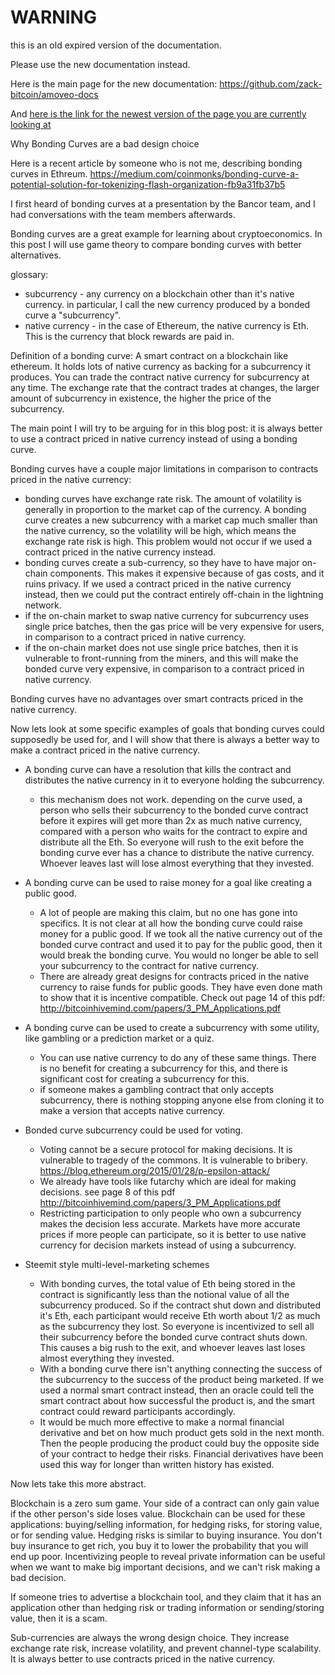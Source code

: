 WARNING
========

this is an old expired version of the documentation.

Please use the new documentation instead. 

Here is the main page for the new documentation: https://github.com/zack-bitcoin/amoveo-docs 

And [here is the link for the newest version of the page you are currently looking at](https://github.com/zack-bitcoin/amoveo-docs/blob/master//other_blockchains/bonding_curves.md)

Why Bonding Curves are a bad design choice


Here is a recent article by someone who is not me, describing bonding curves in Ethreum.
https://medium.com/coinmonks/bonding-curve-a-potential-solution-for-tokenizing-flash-organization-fb9a31fb37b5

I first heard of bonding curves at a presentation by the Bancor team, and I had conversations with the team members afterwards.

Bonding curves are a great example for learning about cryptoeconomics. In this post I will use game theory to compare bonding curves with better alternatives.



glossary:
* subcurrency - any currency on a blockchain other than it's native currency. in particular, I call the new currency produced by a bonded curve a "subcurrency".
* native currency - in the case of Ethereum, the native currency is Eth. This is the currency that block rewards are paid in.


Definition of a bonding curve:
A smart contract on a blockchain like ethereum. It holds lots of native currency as backing for a subcurrency it produces. You can trade the contract native currency for subcurrency at any time. The exchange rate that the contract trades at changes, the larger amount of subcurrency in existence, the higher the price of the subcurrency.


The main point I will try to be arguing for in this blog post: it is always better to use a contract priced in native currency instead of using a bonding curve.

Bonding curves have a couple major limitations in comparison to contracts priced in the native currency:
* bonding curves have exchange rate risk. The amount of volatility is generally in proportion to the market cap of the currency. A bonding curve creates a new subcurrency with a market cap much smaller than the native currency, so the volatility will be high, which means the exchange rate risk is high. This problem would not occur if we used a contract priced in the native currency instead.
* bonding curves create a sub-currency, so they have to have major on-chain components. This makes it expensive because of gas costs, and it ruins privacy. If we used a contract priced in the native currency instead, then we could put the contract entirely off-chain in the lightning network.
* if the on-chain market to swap native currency for subcurrency uses single price batches, then the gas price will be very expensive for users, in comparison to a contract priced in native currency.
* if the on-chain market does not use single price batches, then it is vulnerable to front-running from the miners, and this will make the bonded curve very expensive, in comparison to a contract priced in native currency.

Bonding curves have no advantages over smart contracts priced in the native currency. 


Now lets look at some specific examples of goals that bonding curves could supposedly be used for, and I will show that there is always a better way to make a contract priced in the native currency.
* A bonding curve can have a resolution that kills the contract and distributes the native currency in it to everyone holding the subcurrency.
  - this mechanism does not work. depending on the curve used, a person who sells their subcurrency to the bonded curve contract before it expires will get more than 2x as much native currency, compared with a person who waits for the contract to expire and distribute all the Eth. So everyone will rush to the exit before the bonding curve ever has a chance to distribute the native currency. Whoever leaves last will lose almost everything that they invested. 

* A bonding curve can be used to raise money for a goal like creating a public good.
  - A lot of people are making this claim, but no one has gone into specifics. It is not clear at all how the bonding curve could raise money for a public good. If we took all the native currency out of the bonded curve contract and used it to pay for the public good, then it would break the bonding curve. You would no longer be able to sell your subcurrency to the contract for native currency.
  - There are already great designs for contracts priced in the native currency to raise funds for public goods. They have even done math to show that it is incentive compatible. Check out page 14 of this pdf: http://bitcoinhivemind.com/papers/3_PM_Applications.pdf

* A bonding curve can be used to create a subcurrency with some utility, like gambling or a prediction market or a quiz.
  - You can use native currency to do any of these same things. There is no benefit for creating a subcurrency for this, and there is significant cost for creating a subcurrency for this.
  - if someone makes a gambling contract that only accepts subcurrency, there is nothing stopping anyone else from cloning it to make a version that accepts native currency.

* Bonded curve subcurrency could be used for voting.
  - Voting cannot be a secure protocol for making decisions. It is vulnerable to tragedy of the commons. It is vulnerable to bribery. https://blog.ethereum.org/2015/01/28/p-epsilon-attack/
  - We already have tools like futarchy which are ideal for making decisions. see page 8 of this pdf http://bitcoinhivemind.com/papers/3_PM_Applications.pdf
  - Restricting participation to only people who own a subcurrency makes the decision less accurate. Markets have more accurate prices if more people can participate, so it is better to use native currency for decision markets instead of using a subcurrency.

* Steemit style multi-level-marketing schemes
  - With bonding curves, the total value of Eth being stored in the contract is significantly less than the notional value of all the subcurrency produced. So if the contract shut down and distributed it's Eth, each participant would receive Eth worth about 1/2 as much as the subcurrency they lost. So everyone is incentivized to sell all their subcurrency before the bonded curve contract shuts down. This causes a big rush to the exit, and whoever leaves last loses almost everything they invested.
  - With a bonding curve there isn't anything connecting the success of the subcurrency to the success of the product being marketed. If we used a normal smart contract instead, then an oracle could tell the smart contract about how successful the product is, and the smart contract could reward participants accordingly.
  - It would be much more effective to make a normal financial derivative and bet on how much product gets sold in the next month. Then the people producing the product could buy the opposite side of your contract to hedge their risks. Financial derivatives have been used this way for longer than written history has existed. 




Now lets take this more abstract.

Blockchain is a zero sum game. Your side of a contract can only gain value if the other person's side loses value.
Blockchain can be used for these applications: buying/selling information, for hedging risks, for storing value, or for sending value.
Hedging risks is similar to buying insurance. You don't buy insurance to get rich, you buy it to lower the probability that you will end up poor.
Incentivizing people to reveal private information can be useful when we want to make big important decisions, and we can't risk making a bad decision.

If someone tries to advertise a blockchain tool, and they claim that it has an application other than hedging risk or trading information or sending/storing value, then it is a scam.


Sub-currencies are always the wrong design choice. They increase exchange rate risk, increase volatility, and prevent channel-type scalability. It is always better to use contracts priced in the native currency.
